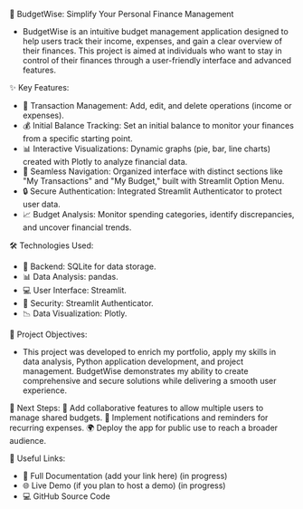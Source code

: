🌟 BudgetWise: Simplify Your Personal Finance Management

* BudgetWise is an intuitive budget management application designed to help users track their income, expenses, and gain a clear overview of their finances. This project is aimed at individuals who want to stay in control of their finances through a user-friendly interface and advanced features.

✨ Key Features:
* 📝 Transaction Management: Add, edit, and delete operations (income or expenses).
* 💰 Initial Balance Tracking: Set an initial balance to monitor your finances from a specific starting point.
* 📊 Interactive Visualizations: Dynamic graphs (pie, bar, line charts) created with Plotly to analyze financial data.
* 🧭 Seamless Navigation: Organized interface with distinct sections like "My Transactions" and "My Budget," built with Streamlit Option Menu.
* 🔒 Secure Authentication: Integrated Streamlit Authenticator to protect user data.
* 📈 Budget Analysis: Monitor spending categories, identify discrepancies, and uncover financial trends.

  
🛠️ Technologies Used:
* 📂 Backend: SQLite for data storage.
* 📊 Data Analysis: pandas.
* 💻 User Interface: Streamlit.
* 🔐 Security: Streamlit Authenticator.
* 📉 Data Visualization: Plotly.


🎯 Project Objectives:
* This project was developed to enrich my portfolio, apply my skills in data analysis, Python application development, and project management. BudgetWise demonstrates my ability to create comprehensive and secure solutions while delivering a smooth user experience.


🚀 Next Steps:
🤝 Add collaborative features to allow multiple users to manage shared budgets.
🔔 Implement notifications and reminders for recurring expenses.
🌍 Deploy the app for public use to reach a broader audience.


🔗 Useful Links:
* 📖 Full Documentation (add your link here) (in progress)
* 🌐 Live Demo (if you plan to host a demo) (in progress)
* 💻 GitHub Source Code
